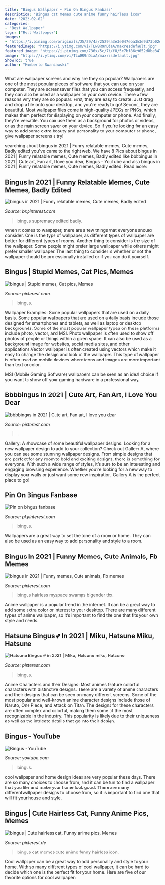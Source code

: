 ```yaml
---
title: "Bingus Wallpaper ~ Pin On Bingus Fanbase"
description: "Bingus cat memes cute anime funny hairless icon"
date: "2022-02-02"
categories:
- "Best Wallpaper"
tags: ["Best Wallpaper"]
images:
- "https://i.pinimg.com/originals/25/29/4a/25294a3e3e047eba3b3e9d73b02d754f.png"
featuredImage: "https://i.ytimg.com/vi/TLwBR9nDiaA/maxresdefault.jpg"
featured_image: "https://i.pinimg.com/736x/5c/7b/f8/5c7bf86c9652d8be3470a3601087ed89.jpg"
image: "https://i.ytimg.com/vi/TLwBR9nDiaA/maxresdefault.jpg"
ShowToc: true
author: "Humberto Swaniawski"
---
```



What are wallpaper screens and why are they so popular?
Wallpapers are one of the most popular pieces of software that you can use on your computer. They are screensaver files that you can access frequently, and they can also be used as a wallpaper on your own device. There a few reasons why they are so popular. First, they are easy to create. Just drag and drop a file onto your desktop, and you're ready to go! Second, they are beautiful. Most wallpaper files come in high-quality JPEGs or PNGs, which makes them perfect for displaying on your computer or phone. And finally, they're versatile. You can use them as a background for photos or videos, or as the main screen saver on your device. So if you're looking for an easy way to add some extra beauty and personality to your computer or phone, give wallpaper screens a try!

	

		
searching about bingus in 2021 | Funny relatable memes, Cute memes, Badly edited you've came to the right web. We have 8 Pics about bingus in 2021 | Funny relatable memes, Cute memes, Badly edited like bbbbingus in 2021 | Cute art, Fan art, I love you dear, Bingus - YouTube and also bingus in 2021 | Funny relatable memes, Cute memes, Badly edited. Read more:
		
    
## Bingus In 2021 | Funny Relatable Memes, Cute Memes, Badly Edited

<img loading=lazy src="https://i.pinimg.com/736x/a9/b5/d1/a9b5d1efa71b7fd050f530be10d99176.jpg" onerror="this.onerror=null;this.src='https://tse1.mm.bing.net/th?id=OIP.eSg12puOYNnVxh98ZVTSQQHaF0&amp;pid=15.1';" alt="bingus in 2021 | Funny relatable memes, Cute memes, Badly edited">

_Source: br.pinterest.com_

>bingus supremacy edited badly. 

	

When it comes to wallpaper, there are a few things that everyone should consider. One is the type of wallpaper, as different types of wallpaper are better for different types of rooms. Another thing to consider is the size of the wallpaper. Some people might prefer large wallpaper while others might prefer smaller wallpaper. The last thing to consider is whether or not the wallpaper should be professionally installed or if you can do it yourself.

    
## Bingus | Stupid Memes, Cat Pics, Memes

<img loading=lazy src="https://i.pinimg.com/236x/67/f0/c7/67f0c7d5415d20ab9ac83727e29dc11f.jpg?nii=t" onerror="this.onerror=null;this.src='https://tse1.mm.bing.net/th?id=OIP.dtSnotvsFG8aytvy4gx9aAAAAA&amp;pid=15.1';" alt="bingus | Stupid memes, Cat pics, Memes">

_Source: pinterest.com_

>bingus. 

	

Wallpaper Examples: Some popular wallpapers that are used on a daily basis.
Some popular wallpapers that are used on a daily basis include those designed for smartphones and tablets, as well as laptop or desktop backgrounds. Some of the most popular wallpaper types on these platforms include photo, vector, and MSI. 
Photo wallpaper is often used to show off photos of people or things within a given space. It can also be used as a background image for websites, social media sites, and other applications.Vector wallpaper is often created using vectors which make it easy to change the design and look of the wallpaper. This type of wallpaper is often used on mobile devices where icons and images are more important than text or color. 

MSI (Mobile Gaming Software) wallpapers can be seen as an ideal choice if you want to show off your gaming hardware in a professional way.

    
## Bbbbingus In 2021 | Cute Art, Fan Art, I Love You Dear

<img loading=lazy src="https://i.pinimg.com/originals/25/29/4a/25294a3e3e047eba3b3e9d73b02d754f.png" onerror="this.onerror=null;this.src='https://tse3.mm.bing.net/th?id=OIP.8F1LgPrsOVGIrdP7Ay4ZewHaH6&amp;pid=15.1';" alt="bbbbingus in 2021 | Cute art, Fan art, I love you dear">

_Source: pinterest.com_

>. 

	

Gallery: A showcase of some beautiful wallpaper designs.
Looking for a new wallpaper design to add to your collection? Check out Gallery A, where you can see some stunning wallpaper designs. From simple designs that are perfect for any room to bold and exciting designs, there is something for everyone. With such a wide range of styles, it’s sure to be an interesting and engaging browsing experience. Whether you’re looking for a new way to display your walls or just want some new inspiration, Gallery A is the perfect place to go!





	
	
    
## Pin On Bingus Fanbase

<img loading=lazy src="https://i.pinimg.com/736x/e9/40/e2/e940e204e91e02566ff95738797d1f7f.jpg" onerror="this.onerror=null;this.src='https://tse2.mm.bing.net/th?id=OIP.qBfbfT7whn24tpbS602AXQHaH4&amp;pid=15.1';" alt="Pin on bingus fanbase">

_Source: pl.pinterest.com_

>bingus. 

	

Wallpapers are a great way to set the tone of a room or home. They can also be used as an easy way to add personality and style to a room.

    
## Bingus In 2021 | Funny Memes, Cute Animals, Fb Memes

<img loading=lazy src="https://i.pinimg.com/originals/0a/6e/af/0a6eafe993b8af37eac979c571ba0805.jpg" onerror="this.onerror=null;this.src='https://tse1.mm.bing.net/th?id=OIP.QMoTm3ujtEa85Kk4b6vhqgHaGk&amp;pid=15.1';" alt="bingus in 2021 | Funny memes, Cute animals, Fb memes">

_Source: pinterest.com_

>bingus hairless myspace swamps bigender thx. 

	

Anime wallpaper is a popular trend in the internet. It can be a great way to add some extra color or interest to your desktop. There are many different types of anime wallpaper, so it’s important to find the one that fits your own style and needs.

    
## Hatsune Bingus 💕 In 2021 | Miku, Hatsune Miku, Hatsune

<img loading=lazy src="https://i.pinimg.com/736x/5c/7b/f8/5c7bf86c9652d8be3470a3601087ed89.jpg" onerror="this.onerror=null;this.src='https://tse4.mm.bing.net/th?id=OIP.4ayhPG8P7Z9KrUQkGlPRNwHaI_&amp;pid=15.1';" alt="Hatsune Bingus 💕 in 2021 | Miku, Hatsune miku, Hatsune">

_Source: pinterest.com_

>bingus. 

	

Anime Characters and their Designs: Most animes feature colorful characters with distinctive designs.
There are a variety of anime characters and their designs that can be seen on many different screens. Some of the most popular and well-known anime character designs include those of Naruto, One Piece, and Attack on Titan. The designs for these characters are often complex and colorful, making them some of the most recognizable in the industry. This popularity is likely due to their uniqueness as well as the intricate details that go into their design.

    
## Bingus - YouTube

<img loading=lazy src="https://i.ytimg.com/vi/TLwBR9nDiaA/maxresdefault.jpg" onerror="this.onerror=null;this.src='https://tse2.mm.bing.net/th?id=OIP.HlrunhhZ_H8BgqmhTkpCTQHaEK&amp;pid=15.1';" alt="Bingus - YouTube">

_Source: youtube.com_

>bingus. 

	

cool wallpaper and home design ideas are very popular these days. There are so many choices to choose from, and it can be fun to find a wallpaper that you like and make your home look good. There are many differentwallpaper designs to choose from, so it is important to find one that will fit your house and style.

    
## Bingus | Cute Hairless Cat, Funny Anime Pics, Memes

<img loading=lazy src="https://i.pinimg.com/736x/0d/d8/51/0dd851614629e073616aab74cb0a68b1.jpg" onerror="this.onerror=null;this.src='https://tse1.mm.bing.net/th?id=OIP.7likmsvYOU6c3klRppzsQwHaHa&amp;pid=15.1';" alt="bingus | Cute hairless cat, Funny anime pics, Memes">

_Source: pinterest.de_

>bingus cat memes cute anime funny hairless icon. 

	

Cool wallpaper can be a great way to add personality and style to your home. With so many different types of cool wallpaper, it can be hard to decide which one is the perfect fit for your home. Here are five of our favorite options for cool wallpaper: 

